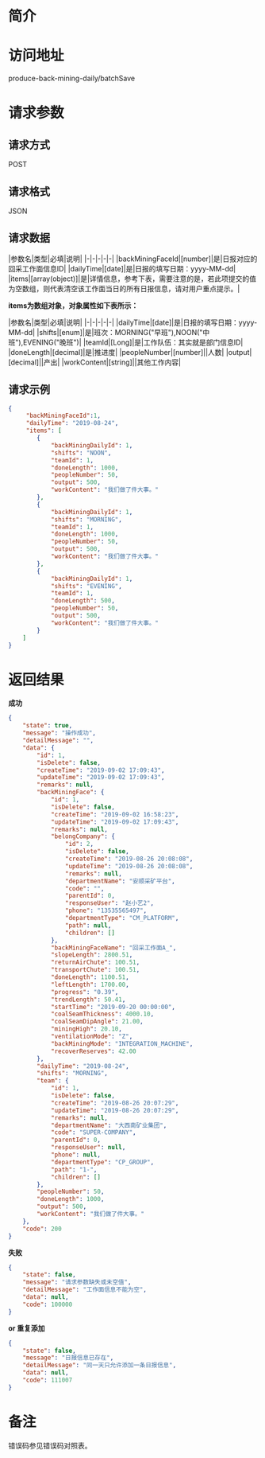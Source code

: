 # 简介

# 访问地址
produce-back-mining-daily/batchSave

# 请求参数

## 请求方式
POST

## 请求格式
JSON

## 请求数据
|参数名|类型|必填|说明|
|-|-|-|-|-|
|backMiningFaceId|[number]|是|日报对应的回采工作面信息ID|
|dailyTime|[date]|是|日报的填写日期：yyyy-MM-dd|
|items|[array(object)]|是|详情信息，参考下表，需要注意的是，若此项提交的值为空数组，则代表清空该工作面当日的所有日报信息，请对用户重点提示。|

**items为数组对象，对象属性如下表所示：**

|参数名|类型|必填|说明|
|-|-|-|-|-|
|dailyTime|[date]|是|日报的填写日期：yyyy-MM-dd|
|shifts|[enum]|是|班次：MORNING("早班"),NOON("中班"),EVENING("晚班")|
|teamId|[Long]|是|工作队伍：其实就是部门信息ID|
|doneLength|[decimal]|是|推进度|
|peopleNumber|[number]||人数|
|output|[decimal]||产出|
|workContent|[string]||其他工作内容|

## 请求示例
```json
{
     "backMiningFaceId":1,
     "dailyTime": "2019-08-24",
     "items": [
        {
            "backMiningDailyId": 1,
            "shifts": "NOON",
            "teamId": 1,
            "doneLength": 1000,
            "peopleNumber": 50,
            "output": 500,
            "workContent": "我们做了件大事。"
        },
        {
            "backMiningDailyId": 1,
            "shifts": "MORNING",
            "teamId": 1,
            "doneLength": 1000,
            "peopleNumber": 50,
            "output": 500,
            "workContent": "我们做了件大事。"
        },
        {
            "backMiningDailyId": 1,
            "shifts": "EVENING",
            "teamId": 1,
            "doneLength": 500,
            "peopleNumber": 50,
            "output": 500,
            "workContent": "我们做了件大事。"
        } 
    ]
}
```

# 返回结果
**成功**
```json
{
    "state": true,
    "message": "操作成功",
    "detailMessage": "",
    "data": {
        "id": 1,
        "isDelete": false,
        "createTime": "2019-09-02 17:09:43",
        "updateTime": "2019-09-02 17:09:43",
        "remarks": null,
        "backMiningFace": {
            "id": 1,
            "isDelete": false,
            "createTime": "2019-09-02 16:58:23",
            "updateTime": "2019-09-02 17:09:43",
            "remarks": null,
            "belongCompany": {
                "id": 2,
                "isDelete": false,
                "createTime": "2019-08-26 20:08:08",
                "updateTime": "2019-08-26 20:08:08",
                "remarks": null,
                "departmentName": "安顺采矿平台",
                "code": "",
                "parentId": 0,
                "responseUser": "赵小艺2",
                "phone": "13535565497",
                "departmentType": "CM_PLATFORM",
                "path": null,
                "children": []
            },
            "backMiningFaceName": "回采工作面A_",
            "slopeLength": 2800.51,
            "returnAirChute": 100.51,
            "transportChute": 100.51,
            "doneLength": 1100.51,
            "leftLength": 1700.00,
            "progress": "0.39",
            "trendLength": 50.41,
            "startTime": "2019-09-20 00:00:00",
            "coalSeamThickness": 4000.10,
            "coalSeamDipAngle": 21.00,
            "miningHigh": 20.10,
            "ventilationMode": "Z",
            "backMiningMode": "INTEGRATION_MACHINE",
            "recoverReserves": 42.00
        },
        "dailyTime": "2019-08-24",
        "shifts": "MORNING",
        "team": {
            "id": 1,
            "isDelete": false,
            "createTime": "2019-08-26 20:07:29",
            "updateTime": "2019-08-26 20:07:29",
            "remarks": null,
            "departmentName": "大西南矿业集团",
            "code": "SUPER-COMPANY",
            "parentId": 0,
            "responseUser": null,
            "phone": null,
            "departmentType": "CP_GROUP",
            "path": "1-",
            "children": []
        },
        "peopleNumber": 50,
        "doneLength": 1000,
        "output": 500,
        "workContent": "我们做了件大事。"
    },
    "code": 200
}
```

**失败**
```json
{
    "state": false,
    "message": "请求参数缺失或未空值",
    "detailMessage": "工作面信息不能为空",
    "data": null,
    "code": 100000
}
```

**or 重复添加**
```json
{
    "state": false,
    "message": "日报信息已存在",
    "detailMessage": "同一天只允许添加一条日报信息",
    "data": null,
    "code": 111007
}
```

# 备注
错误码参见错误码对照表。